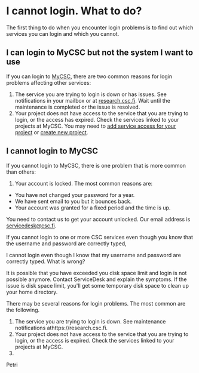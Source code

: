 # I cannot login. What to do?

The first thing to do when you encounter login problems is to find out which services you can login and which you cannot.

## I can login to MyCSC but not the system I want to use

If you can login to [MyCSC](https://my.csc.fi), there are two common reasons for
login problems affecting other services:

1. The service you are trying to login is down or has issues. See notifications
in your mailbox or at [research.csc.fi](https://research.csc.fi). Wait until the
maintenance is completed or the issue is resolved.
2. Your project does not have access to the service that you are trying to
login, or the access has expired. Check the services linked to your projects at
MyCSC. You may need to [add service access for your
project](../../accounts/how-to-add-service-access-for-project.md) or [create new
project](../../accounts/how-to-create-new-project.md).

## I cannot login to MyCSC

If you cannot login to MyCSC, there is one problem that is more common than
others:

1. Your account is locked. The most common reasons are:

* You have not changed your password for a year.
* We have sent email to you but it bounces back.
* Your account was granted for a fixed period and the time is up.

You need to contact us to get your account unlocked. Our email address is
servicedesk@csc.fi.






If you cannot login to one or more CSC services even though you know that the username and password are correctly typed,


I cannot login even though I know that my username and password are correctly typed. What is wrong?

It is possible that you have exceeded you disk space limit and login is not possible anymore. Contact ServiceDesk and explain the symptoms. If the issue is disk space limit, you'll get some temporary disk space to clean up your home directory.

There may be several reasons for login problems. The most common are the following.
1. The service you are trying to login is down. See maintenance notifications athttps://research.csc.fi.
2. Your project does not have access to the service that you are trying to login, or the access is expired. Check the services linked to your projects at MyCSC.
3.
Petri

